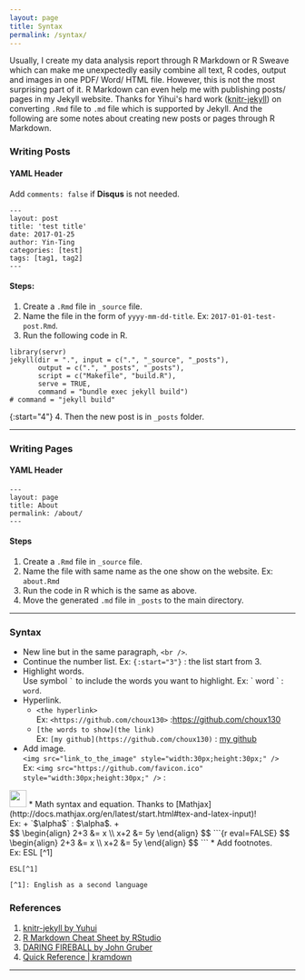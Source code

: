 ```yaml
---
layout: page
title: Syntax
permalink: /syntax/
---
```

Usually, I create my data analysis report through R Markdown or R Sweave which can make me unexpectedly easily combine all text, R codes, output and images in one PDF/ Word/ HTML file. However, this is not the most surprising part of it. R Markdown can even help me with publishing posts/ pages in my Jekyll website. Thanks for Yihui's hard work ([knitr-jekyll](https://github.com/yihui/knitr-jekyll)) on converting `.Rmd` file to `.md` file which is supported by Jekyll. And the following are some notes about creating new posts or pages through R Markdown. 

### Writing Posts 

#### YAML Header

Add `comments: false` if **Disqus** is not needed.  

```
---
layout: post
title: 'test title'
date: 2017-01-25
author: Yin-Ting 
categories: [test]
tags: [tag1, tag2]
---
```

#### Steps:
1. Create a `.Rmd` file in `_source` file.
2. Name the file in the form of `yyyy-mm-dd-title`. Ex: `2017-01-01-test-post.Rmd`.
3. Run the following code in R. 
```{r eval=FALSE}
library(servr)
jekyll(dir = ".", input = c(".", "_source", "_posts"),
       output = c(".", "_posts", "_posts"),
       script = c("Makefile", "build.R"),
       serve = TRUE,
       command = "bundle exec jekyll build")  
# command = "jekyll build"
```
{:start="4"}
4. Then the new post is in `_posts` folder. 

***

### Writing Pages

#### YAML Header


```
---
layout: page
title: About
permalink: /about/
---
```

#### Steps
1. Create a `.Rmd` file in `_source` file.
2. Name the file with same name as the one show on the website. Ex: `about.Rmd` 
3. Run the code in R which is the same as above.
4. Move the generated `.md` file in `_posts` to the main directory. 

***

### Syntax 
* New line but in the same paragraph, `<br />`.
* Continue the number list. Ex: `{:start="3"}` : the list start from 3. 
* Highlight words. <br /> 
Use symbol `` ` `` to include the words you want to highlight. Ex: \` word \` : `word`. 
* Hyperlink. <br />
  + `<the hyperlink>` <br />
Ex: `<https://github.com/choux130>` :<https://github.com/choux130> <br />
  + `[the words to show](the link)` <br />
Ex: `[my github](https://github.com/choux130)` : [my github](https://github.com/choux130)
* Add image. <br /> 
`<img src="link_to_the_image" style="width:30px;height:30px;" />` <br />
Ex: `<img src="https://github.com/favicon.ico" style="width:30px;height:30px;" />` : 
<img src="https://github.com/favicon.ico" style="width:30px;height:30px;" />
* Math syntax and equation. Thanks to [Mathjax](http://docs.mathjax.org/en/latest/start.html#tex-and-latex-input)! <br />
Ex:
  + `$\alpha$` : $\alpha$. 
  + <br />
  $$
  \begin{align}
  2+3 &= x \\ 
  x+2 &= 5y
  \end{align}
  $$
```{r eval=FALSE}
$$
\begin{align}
2+3 &= x \\
x+2 &= 5y
\end{align}
$$
```
* Add footnotes. <br />
Ex: ESL [^1]

  ```
  ESL[^1]

  [^1]: English as a second language
  ```

### References 
1. [knitr-jekyll by Yuhui](https://github.com/yihui/knitr-jekyll)
2. [R Markdown Cheat Sheet by RStudio](https://www.rstudio.com/wp-content/uploads/2015/02/rmarkdown-cheatsheet.pdf)
3. [DARING FIREBALL by John Gruber ](https://daringfireball.net/projects/markdown/)
4. [Quick Reference | kramdown](https://kramdown.gettalong.org/quickref.html)


***

[^1]: English as a second language.


